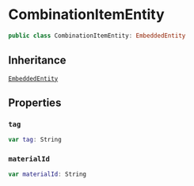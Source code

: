 # CombinationItemEntity

``` swift
public class CombinationItemEntity: EmbeddedEntity
```

## Inheritance

[`EmbeddedEntity`](EmbeddedEntity)

## Properties

### `tag`

``` swift
var tag: String
```

### `materialId`

``` swift
var materialId: String
```
